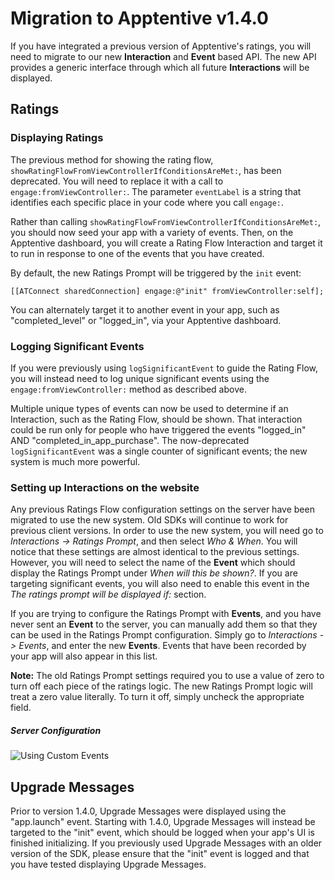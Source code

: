 # Migration to Apptentive v1.4.0

If you have integrated a previous version of Apptentive's ratings, you will need to migrate to our new
**Interaction** and **Event** based API. The new API provides a generic interface through which all future
**Interactions** will be displayed.

## Ratings

### Displaying Ratings

The previous method for showing the rating flow, `showRatingFlowFromViewControllerIfConditionsAreMet:`, has been deprecated. You will need to replace it with a call to `engage:fromViewController:`. The parameter `eventLabel` is a string that identifies each specific place in your code where you call `engage:`.

Rather than calling `showRatingFlowFromViewControllerIfConditionsAreMet:`, you should now seed your app with a variety of events. Then, on the Apptentive dashboard, you will create a Rating Flow Interaction and target it to run in response to one of the events that you have created.

By default, the new Ratings Prompt will be triggered by the `init` event:

	[[ATConnect sharedConnection] engage:@"init" fromViewController:self];

You can alternately target it to another event in your app, such as "completed_level" or "logged_in", via your Apptentive dashboard.

### Logging Significant Events

If you were previously using `logSignificantEvent` to guide the Rating Flow, you will instead need to log unique significant events using the `engage:fromViewController:` method as described above.

Multiple unique types of events can now be used to determine if an Interaction, such as the Rating Flow, should be shown. That interaction could be run only for people who have triggered the events "logged_in" AND "completed_in_app_purchase". The now-deprecated `logSignificantEvent` was a single counter of significant events; the new system is much more powerful.

### Setting  up Interactions on the website

Any previous Ratings Flow configuration settings on the server have been migrated to use the new system. Old SDKs will continue to
work for previous client versions. In order to use the new system, you will need go to *Interactions -> Ratings Prompt*,
and then select *Who &amp; When*. You will notice that these settings are almost identical to the previous settings.
However, you will need to select the name of the **Event** which should display the Ratings Prompt under *When will this
be shown?*. If you are targeting significant events, you will also need to enable this event in the *The ratings prompt
will be displayed if:* section.

If you are trying to configure the Ratings Prompt with **Events**, and you have never sent an **Event** to the server,
you can manually add them so that they can be used in the Ratings Prompt configuration. Simply go to *Interactions ->
Events*, and enter the new **Events**. Events that have been recorded by your app will also appear in this list.

**Note:** The old Ratings Prompt settings required you to use a value of zero to turn off each piece of the ratings
logic. The new Ratings Prompt logic will treat a zero value literally. To turn it off, simply uncheck the appropriate
field.

##### Server Configuration

![Using Custom Events](https://raw.githubusercontent.com/skykelsey/apptentive-android/rating_interaction_docs/etc/screenshots/ratings_prompt_interaction_config.png)

## Upgrade Messages

Prior to version 1.4.0, Upgrade Messages were displayed using the "app.launch" event. Starting with 1.4.0, Upgrade Messages will instead be targeted to the "init" event, which should be logged when your app's UI is finished initializing. If you previously used Upgrade Messages with an older version of the SDK, please ensure that the "init" event is logged and that you have tested displaying Upgrade Messages.
